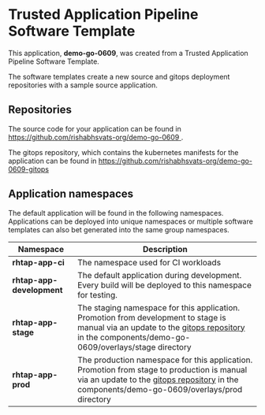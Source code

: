 # Trusted Application Pipeline Software Template

This application, **demo-go-0609**, was created from a Trusted Application Pipeline Software Template.

The software templates create a new source and gitops deployment repositories with a sample source application. 

## Repositories

The source code for your application can be found in [https://github.com/rishabhsvats-org/demo-go-0609 ](https://github.com/rishabhsvats-org/demo-go-0609 ).
 
The gitops repository, which contains the kubernetes manifests for the application can be found in 
[https://github.com/rishabhsvats-org/demo-go-0609-gitops ](https://github.com/rishabhsvats-org/demo-go-0609-gitops ) 

## Application namespaces 

The default application will be found in the following namespaces. Applications can be deployed into unique namespaces or multiple software templates can also bet generated into the same group namespaces.  

|  Namespace   |  Description   |  
| -------- | -------- |
| **rhtap-app-ci** | The namespace used for CI workloads |
| **rhtap-app-development** | The default application during development. Every build will be deployed to this namespace for testing. |
| **rhtap-app-stage** | The staging namespace for this application. Promotion from development to stage is manual via an update to the [gitops repository](https://github.com/rishabhsvats-org/demo-go-0609-gitops ) in the components/demo-go-0609/overlays/stage directory |
| **rhtap-app-prod** | The production namespace for this application. Promotion from stage to production is manual via an update to the [gitops repository](https://github.com/rishabhsvats-org/demo-go-0609-gitops ) in the components/demo-go-0609/overlays/prod directory |